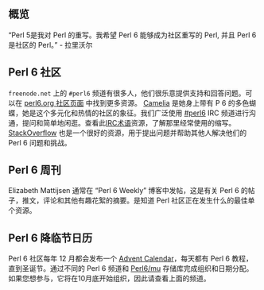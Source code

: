 ## 概览

“Perl 5是我对 Perl 的重写。我希望 Perl 6 能够成为社区重写的 Perl, 并且 Perl 6 是社区的 Perl。” - 拉里沃尔

## Perl 6 社区

`freenode.net` 上的 `#perl6` 频道有很多人，他们很乐意提供支持和回答问题。可以在 [perl6.org 社区页面](https://perl6.org/community/) 中找到更多资源。 [Camelia](https://perl6.org/) 是她身上带有 P 6 的多色蝴蝶，她是这个多元化和热情的社区的象征。我们广泛使用 [#perl6](https://perl6.org/community/irc) IRC 频道进行沟通，提问和简单地闲逛。查看此[IRC术语](http://www.ircbeginner.com/ircinfo/abbreviations.html)资源，了解那里经常使用的缩写。 [StackOverflow](https://stackoverflow.com/questions/tagged/perl6) 也是一个很好的资源，用于提出问题并帮助其他人解决他们的 Perl 6 问题和挑战。

## Perl 6 周刊

Elizabeth Mattijsen 通常在 “Perl 6 Weekly” 博客中发帖，这是有关 Perl 6 的帖子，推文，评论和其他有趣花絮的摘要。是知道 Perl 社区正在发生什么的最佳单个资源。

## Perl 6 降临节日历

Perl 6 社区每年 12 月都会发布一个 [Advent Calendar](https://perl6advent.wordpress.com/)，每天都有 Perl 6 教程，直到圣诞节。通过不同的 Perl 6 频道和 [Perl6/mu](https://github.com/perl6/mu) 存储库完成组织和日期分配。如果您想参与，它将在10月底开始组织，因此请查看上面的频道。